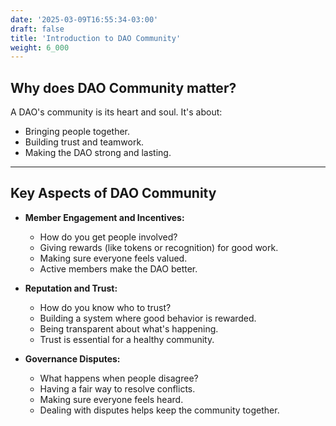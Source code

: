 ```yaml
---
date: '2025-03-09T16:55:34-03:00'
draft: false
title: 'Introduction to DAO Community'
weight: 6_000
---
```


## Why does DAO Community matter?

A DAO's community is its heart and soul. It's about:

* Bringing people together.
* Building trust and teamwork.
* Making the DAO strong and lasting.

---

## Key Aspects of DAO Community

* **Member Engagement and Incentives:**
    * How do you get people involved?
    * Giving rewards (like tokens or recognition) for good work.
    * Making sure everyone feels valued.
    * Active members make the DAO better.

* **Reputation and Trust:**
    * How do you know who to trust?
    * Building a system where good behavior is rewarded.
    * Being transparent about what's happening.
    * Trust is essential for a healthy community.

* **Governance Disputes:**
    * What happens when people disagree?
    * Having a fair way to resolve conflicts.
    * Making sure everyone feels heard.
    * Dealing with disputes helps keep the community together.

